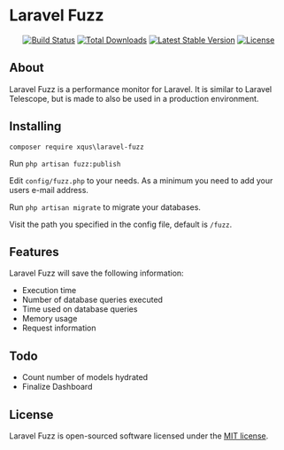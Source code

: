 Laravel Fuzz
=============

<p align="center">
<a href="https://github.com/xqus/laravel-fuzz/actions"><img src="https://github.com/xqus/laravel-fuzz/workflows/Laravel%20Mockery/badge.svg" alt="Build Status"></a>
<a href="https://packagist.org/packages/xqus/laravel-fuzz"><img src="https://poser.pugx.org/xqus/laravel-fuzz/d/total.svg" alt="Total Downloads"></a>
<a href="https://packagist.org/packages/xqus/laravel-fuzz"><img src="https://poser.pugx.org/xqus/laravel-fuzz/v/stable.svg" alt="Latest Stable Version"></a>
<a href="https://packagist.org/packages/xqus/laravel-fuzz"><img src="https://poser.pugx.org/xqus/laravel-fuzz/license.svg" alt="License"></a>
</p>

About
------
Laravel Fuzz is a performance monitor for Laravel. It is similar to Laravel
Telescope, but is made to also be used in a production environment.


Installing
----------
`composer require xqus\laravel-fuzz`

Run `php artisan fuzz:publish`

Edit `config/fuzz.php` to your needs. As a minimum you need to add
your users e-mail address.

Run `php artisan migrate` to migrate your databases.

Visit the path you specified in the config file, default is `/fuzz`.

Features
--------
Laravel Fuzz will save the following information:
- Execution time
- Number of database queries executed
- Time used on database queries
- Memory usage
- Request information

Todo
----
- Count number of models hydrated
- Finalize Dashboard

License
-------
Laravel Fuzz is open-sourced software licensed under the [MIT license](license.md).
